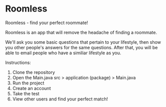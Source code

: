 # Roomless
Roomless - find your perfect roommate!


Roomless is an app that will remove the headache of finding a roommate.

We'll ask you some basic questions that pertain to your lifestyle, then show you other people's answers for the same questions. After that, you will be able to email people who have a similiar lifestyle as you.

Instructions:

  1. Clone the repository
  2. Open the Main.java src > application (package) > Main.java
  3. Run the project
  4. Create an account
  5. Take the test
  6. View other users and find your perfect match!
